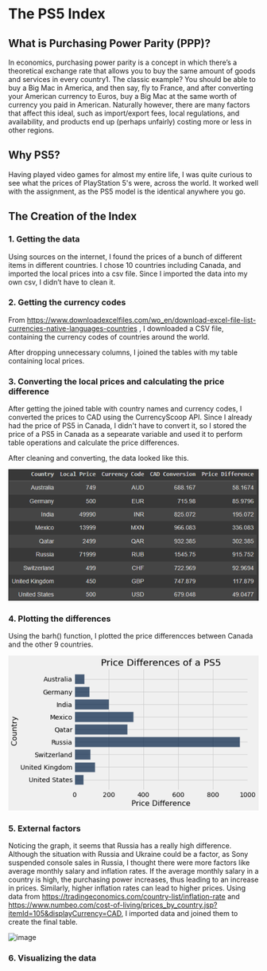 # The PS5 Index 

## What is Purchasing Power Parity (PPP)?

In economics, purchasing power parity is a concept in which there’s a theoretical exchange rate that allows you to buy the same amount of goods and services in every country1. The classic example? You should be able to buy a Big Mac in America, and then say, fly to France, and after converting your American currency to Euros, buy a Big Mac at the same worth of currency you paid in American. Naturally however, there are many factors that affect this ideal, such as import/export fees, local regulations, and availability, and products end up (perhaps unfairly) costing more or less in other regions.

## Why PS5?

Having played video games for almost my entire life, I was quite curious to see what the prices of PlayStation 5's were, across the world. It worked well with the assignment, as the PS5 model is the identical anywhere you go.

## The Creation of the Index

### 1. Getting the data
Using sources on the internet, I found the prices of a bunch of different items in different countries. I chose 10 countries including Canada, and imported the local prices into a csv file. Since I imported the data into my own csv, I didn’t have to clean it.

### 2. Getting the currency codes
From https://www.downloadexcelfiles.com/wo_en/download-excel-file-list-currencies-native-languages-countries , I downloaded a CSV file, containing the currency codes of countries around the world. 

After dropping unnecessary columns, I joined the tables with my table containing local prices.

### 3. Converting the local prices and calculating the price difference

After getting the joined table with country names and currency codes, I converted the prices to CAD using the CurrencyScoop API. Since I already had the price of PS5 in Canada, I didn't have to convert it, so I stored the price of a PS5 in Canada as a sepearate variable and used it to perform table operations and calculate the price differences.

After cleaning and converting, the data looked like this.

![table](table.png "table")


### 4. Plotting the differences

Using the barh() function, I plotted the price differencces between Canada and the other 9 countries.

![price](price_differences.png "price")

### 5. External factors

Noticing the graph, it seems that Russia has a really high difference. Although the situation with Russia and Ukraine could be a factor, as Sony suspended console sales in Russia, I thought there were more factors like average monthly salary and inflation rates. If the average monthly salary in a country is high, the purchasing power increases, thus leading to an increase in prices. Similarly, higher inflation rates can lead to higher prices.
Using data from https://tradingeconomics.com/country-list/inflation-rate and https://www.numbeo.com/cost-of-living/prices_by_country.jsp?itemId=105&displayCurrency=CAD, I imported data and joined them to create the final table.

![image](https://user-images.githubusercontent.com/120060627/206791033-81ece758-199c-424b-817a-945d2a2bb65f.png)

### 6. Visualizing the data


